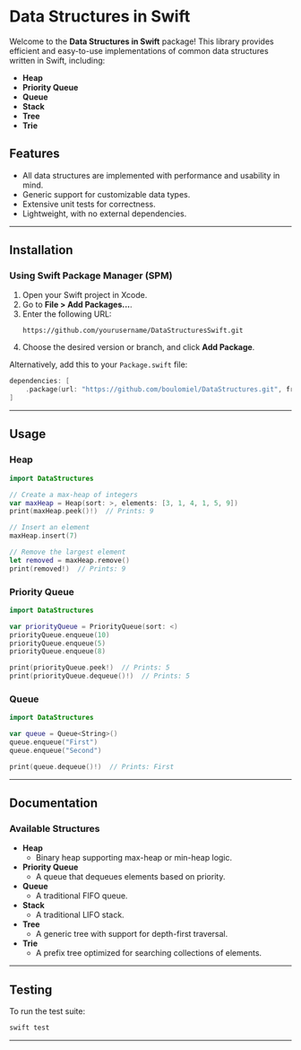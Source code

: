 # Data Structures in Swift

Welcome to the **Data Structures in Swift** package! This library provides efficient and easy-to-use implementations of common data structures written in Swift, including:

- **Heap**
- **Priority Queue**
- **Queue**
- **Stack**
- **Tree**
- **Trie**

## Features

- All data structures are implemented with performance and usability in mind.
- Generic support for customizable data types.
- Extensive unit tests for correctness.
- Lightweight, with no external dependencies.

---

## Installation

### Using Swift Package Manager (SPM)

1. Open your Swift project in Xcode.
2. Go to **File > Add Packages...**.
3. Enter the following URL:
   ```plaintext
   https://github.com/yourusername/DataStructuresSwift.git
   ```
4. Choose the desired version or branch, and click **Add Package**.

Alternatively, add this to your `Package.swift` file:

```swift
dependencies: [
    .package(url: "https://github.com/boulomiel/DataStructures.git", from: "1.0.0")
]
```

---

## Usage

### Heap

```swift
import DataStructures

// Create a max-heap of integers
var maxHeap = Heap(sort: >, elements: [3, 1, 4, 1, 5, 9])
print(maxHeap.peek()!)  // Prints: 9

// Insert an element
maxHeap.insert(7)

// Remove the largest element
let removed = maxHeap.remove()
print(removed!)  // Prints: 9
```

### Priority Queue

```swift
import DataStructures

var priorityQueue = PriorityQueue(sort: <)
priorityQueue.enqueue(10)
priorityQueue.enqueue(5)
priorityQueue.enqueue(8)

print(priorityQueue.peek!)  // Prints: 5
print(priorityQueue.dequeue()!)  // Prints: 5
```

### Queue

```swift
import DataStructures

var queue = Queue<String>()
queue.enqueue("First")
queue.enqueue("Second")

print(queue.dequeue()!)  // Prints: First
```

---

## Documentation

### Available Structures

- **Heap**
  - Binary heap supporting max-heap or min-heap logic.
- **Priority Queue**
  - A queue that dequeues elements based on priority.
- **Queue**
  - A traditional FIFO queue.
- **Stack**
  - A traditional LIFO stack.
- **Tree**
  - A generic tree with support for depth-first traversal.
- **Trie**
  - A prefix tree optimized for searching collections of elements.

---

## Testing

To run the test suite:

```bash
swift test
```

---

